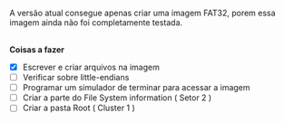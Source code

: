 <br>
A versão atual consegue apenas criar uma imagem FAT32, porem essa imagem ainda não foi completamente testada.
<br>
<br>

<b> Coisas a fazer </b>

- [X] Escrever e criar arquivos na imagem <br>
- [ ] Verificar sobre little-endians <br>
- [ ] Programar um simulador de terminar para acessar a imagem <br>
- [ ] Criar a parte do File System information ( Setor 2 ) <br>
- [ ] Criar a pasta Root ( Cluster 1 ) <br>
